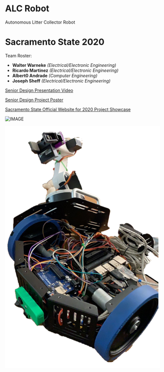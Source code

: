 # ALC Robot
Autonomous Litter Collector Robot

# Sacramento State 2020
Team Roster:
- **Walter Warneke** _(Electrical/Electronic Engineering)_
- **Ricardo Martinez** _(Electrical/Electronic Engineering)_
- **Albert0 Andrade** _(Computer Engineering)_
- **Joseph Sheff** _(Electrical/Electronic Engineering)_

[Senior Design Presentation Video](https://www.youtube.com/watch?v=QL7SbdBDqHc&feature=youtu.be "Youtube Link")

[Senior Design Project Poster](https://www.ecs.csus.edu/sds/eee193b/images/alc%20-%20team%203%20poster.pdf/ "Project Poster on Sacramento State Website")

[Sacramento State Official Website for 2020 Project Showcase](https://www.ecs.csus.edu/sds/eee193b/ "Sacramento State 2020 Senior Showcase")

![IMAGE](https://github.com/Rickysmm/ALC_Robot/blob/master/ALC_Robot.png)

![IMAGE](https://github.com/Rickysmm/ALC_Robot/blob/master/ALC_Robot_Open.png)
